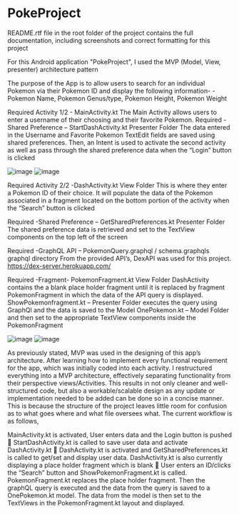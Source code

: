 # PokeProject

README.rtf file in the root folder of the project contains the full documentation, including screenshots and correct formatting for this project

For this Android application "PokeProject", I used the MVP (Model, View, presenter) architecture pattern

The purpose of the App is to allow users to search for an individual Pokemon via their Pokemon ID and display the following information-
-Pokemon Name, Pokemon Genus/type, Pokemon Height, Pokemon Weight

Required Activity 1/2 - MainActivity.kt
The Main Activity allows users to enter a username of their choosing and their favorite Pokemon. 
Required -Shared Preference – StartDashActivity.kt  Presenter Folder
The data entered in the Username and Favorite Pokemon TextEdit fields are saved using shared preferences. Then, an Intent is used to activate the second activity as well as pass through the shared preference data when the “Login” button is clicked

![image](https://user-images.githubusercontent.com/82184348/159145617-c1169ba2-3454-405f-8f4b-4c0e146082fe.png)
![image](https://user-images.githubusercontent.com/82184348/159145628-6e8136a1-aded-4370-850c-9db65d2f8bc3.png)


Required Activity 2/2 -DashActivity.kt  View Folder
This is where they enter a Pokemon ID of their choice. It will populate the data of the Pokemon associated in a fragment located on the bottom portion of the activity when the “Search” button is clicked 

Required -Shared Preference – GetSharedPreferences.kt  Presenter Folder
The shared preference data is retrieved and set to the TextView components on the top left of the screen

Required -GraphQL API – PokemonQuery.graphql / schema.graphqls  graphql directory
From the provided API’s, DexAPI was used for this project.  https://dex-server.herokuapp.com/

Required -Fragment- PokemonFragment.kt  View Folder
DashActivity contains the a blank place holder fragment until it is replaced by fragment PokemonFragment in which the data of the API query is displayed. ShowPokemonfragment.kt – Presenter Folder executes the query using GraphQl and the data is saved to the Model OnePokemon.kt – Model Folder and then set to the appropriate TextView components inside the PokemonFragment

![image](https://user-images.githubusercontent.com/82184348/159145645-678cf0d3-c902-4aed-8958-6a47476d44e8.png)
![image](https://user-images.githubusercontent.com/82184348/159145657-b7a0b918-92ed-4ce5-abdb-07f94449a75b.png)


As previously stated, MVP was used in the designing of this app’s architecture. After learning how to implement every functional requirement for the app, which was initially coded into each activity. I restructured everything into a MVP architecture, effectively separating functionality from their perspective views/Activities. This results in not only cleaner and well-structured code, but also a workable/scalable design as any update or implementation needed to be added can be done so in a concise manner. This is because the structure of the project leaves little room for confusion as to what goes where and what file oversees what. 
The current workflow is as follows,

MainActivity.kt is activated, User enters data and the Login button is pushed  StartDashActivity.kt is called to save user data and activate DashActivity.kt  DashActivity.kt is activated and GetSharedPreferences.kt is called to get/set and display user data. DashActivity.kt is also currently displaying a place holder fragment which is blank  User enters an ID/clicks the “Search” button and ShowPokemonFragment.kt is called. PokemonFragment.kt replaces the place holder fragment. Then the graphQL query is executed and the data from the query is saved to a OnePokemon.kt model. The data from the model is then set to the TextViews in the PokemonFragment.kt layout and displayed. 
